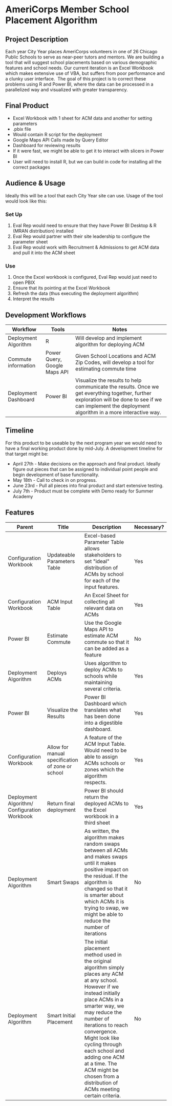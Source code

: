 # AmeriCorps Member School Placement Algorithm

## Project Description 

Each year City Year places AmeriCorps volunteers in one of 26 Chicago Public Schools to serve as near-peer tutors and mentors. We are building a tool that will suggest school placements based on various demographic features and school needs. Our current iteration is an Excel Workbook which makes extensive use of VBA, but suffers from poor performance and a clunky user interface.  The goal of this project is to correct these problems using R and Power BI, where the data can be processed in a parallelized way and visualized with greater transparency.
 
## Final Product 
* Excel Workbook with 1 sheet for ACM data and another for setting parameters 
* .pbix file 
* Would contain R script for the deployment  
* Google Maps API Calls made by Query Editor 
* Dashboard for reviewing results 
* If it were fast, we might be able to get it to interact with slicers in Power BI 
* User will need to install R, but we can build in code for installing all the correct packages 
 
## Audience & Usage 
Ideally this will be a tool that each City Year site can use.  Usage of the tool would look like this: 
### Set Up 
1. Eval Rep would need to ensure that they have Power BI Desktop & R (MRAN distribution) installed 
2. Eval Rep would partner with their site leadership to configure the parameter sheet 
3. Eval Rep would work with Recruitment & Admissions to get ACM data and pull it into the ACM sheet 
### Use 
1. Once the Excel workbook is configured, Eval Rep would just need to open PBIX 
1. Ensure that its pointing at the Excel Workbook 
1. Refresh the data (thus executing the deployment algorithm) 
1. Interpret the results 
 
## Development Workflows 
Workflow  | Tools  | Notes
----------|--------|------
Deployment Algorithm  | R  | Will develop and implement algorithm for deploying ACM
Commute information  | Power Query, Google Maps API   | Given School Locations and ACM Zip Codes, will develop a tool for estimating commute time
Deployment Dashboard  | Power BI  | Visualize the results to help communicate the results. Once we get everything together, further exploration will be done to see if we can implement the deployment algorithm in a more interactive way.

## Timeline 
For this product to be useable by the next program year we would need to have a final working product done by mid-July.  A development timeline for that target might be: 
* April 27th - Make decisions on the approach and final product. Ideally figure out pieces that can be assigned to individual point people and begin development of base functionality. 
* May 18th - Call to check in on progress. 
* June 23rd - Pull all pieces into final product and start extensive testing. 
* July 7th - Product must be complete with Demo ready for Summer Academy 

## Features
Parent | Title  | Description  | Necessary?  
-------|--------|--------------|---------------------
 Configuration Workbook  | Updateable Parameters Table  | Excel-based Parameter Table allows stakeholders to set "ideal" distribution of ACMs by school for each of the input features.  | Yes
Configuration Workbook  | ACM Input Table  | An Excel Sheet for collecting all relevant data on ACMs  | Yes
Power BI  | Estimate Commute  | Use the Google Maps API to estimate ACM commute so that it can be added as a feature  | No
Deployment Algorithm  | Deploys ACMs  | Uses algorithm to deploy ACMs to schools while maintaining several criteria.   | Yes
Power BI  | Visualize the Results  | Power BI Dashboard which translates what has been done into a digestible dashboard.  | Yes
Configuration  Workbook  | Allow for manual specification of zone or school  | A feature of the ACM Input Table.  Would need to be able to assign ACMs schools or zones which the algorithm respects.    | Yes
Deployment Algorithm/ Configuration Workbook  | Return final deployment  | Power BI should return the deployed ACMs to the Excel workbook in a third sheet  | Yes
Deployment Algorithm  | Smart Swaps  | As written, the algorithm makes random swaps between all ACMs and makes swaps until it makes positive impact on the residual.  If the algorithm is changed so that it is smarter about which ACMs it is trying to swap, we might be able to reduce the number of iterations  | No
| Deployment Algorithm  | Smart Initial Placement  | The initial placement method used in the original algorithm simply places any ACM at any school. However if we instead initially place ACMs in a smarter way, we may reduce the number of iterations to reach convergence.  Might look like cycling through each school and adding one ACM at a time.  The ACM might be chosen from a distribution of ACMs meeting certain criteria.  | No
